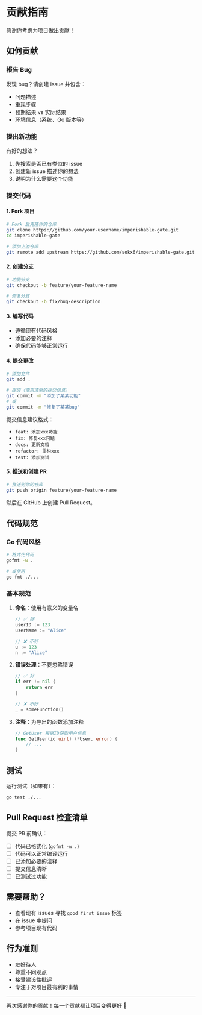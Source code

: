 # 贡献指南

感谢你考虑为项目做出贡献！

## 如何贡献

### 报告 Bug

发现 bug？请创建 issue 并包含：

- 问题描述
- 重现步骤
- 预期结果 vs 实际结果
- 环境信息（系统、Go 版本等）

### 提出新功能

有好的想法？

1. 先搜索是否已有类似的 issue
2. 创建新 issue 描述你的想法
3. 说明为什么需要这个功能

### 提交代码

#### 1. Fork 项目

```bash
# Fork 后克隆你的仓库
git clone https://github.com/your-username/imperishable-gate.git
cd imperishable-gate

# 添加上游仓库
git remote add upstream https://github.com/sokx6/imperishable-gate.git
```

#### 2. 创建分支

```bash
# 功能分支
git checkout -b feature/your-feature-name

# 修复分支
git checkout -b fix/bug-description
```

#### 3. 编写代码

- 遵循现有代码风格
- 添加必要的注释
- 确保代码能够正常运行

#### 4. 提交更改

```bash
# 添加文件
git add .

# 提交（使用清晰的提交信息）
git commit -m "添加了某某功能"
# 或
git commit -m "修复了某某bug"
```

提交信息建议格式：
- `feat: 添加xxx功能`
- `fix: 修复xxx问题`
- `docs: 更新文档`
- `refactor: 重构xxx`
- `test: 添加测试`

#### 5. 推送和创建 PR

```bash
# 推送到你的仓库
git push origin feature/your-feature-name
```

然后在 GitHub 上创建 Pull Request。

## 代码规范

### Go 代码风格

```bash
# 格式化代码
gofmt -w .

# 或使用
go fmt ./...
```

### 基本规范

1. **命名**：使用有意义的变量名
   ```go
   // ✅ 好
   userID := 123
   userName := "Alice"
   
   // ❌ 不好
   u := 123
   n := "Alice"
   ```

2. **错误处理**：不要忽略错误
   ```go
   // ✅ 好
   if err != nil {
       return err
   }
   
   // ❌ 不好
   _ = someFunction()
   ```

3. **注释**：为导出的函数添加注释
   ```go
   // GetUser 根据ID获取用户信息
   func GetUser(id uint) (*User, error) {
       // ...
   }
   ```

## 测试

运行测试（如果有）：

```bash
go test ./...
```

## Pull Request 检查清单

提交 PR 前确认：

- [ ] 代码已格式化 (`gofmt -w .`)
- [ ] 代码可以正常编译运行
- [ ] 已添加必要的注释
- [ ] 提交信息清晰
- [ ] 已测试过功能

## 需要帮助？

- 查看现有 issues 寻找 `good first issue` 标签
- 在 issue 中提问
- 参考项目现有代码

## 行为准则

- 友好待人
- 尊重不同观点
- 接受建设性批评
- 专注于对项目最有利的事情

---

再次感谢你的贡献！每一个贡献都让项目变得更好 🎉
